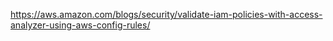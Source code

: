 https://aws.amazon.com/blogs/security/validate-iam-policies-with-access-analyzer-using-aws-config-rules/